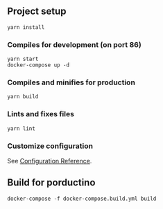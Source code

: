 ## Project setup
```
yarn install
```

### Compiles for development (on port 86)
```
yarn start
docker-compose up -d
```

### Compiles and minifies for production
```
yarn build
```

### Lints and fixes files
```
yarn lint
```

### Customize configuration
See [Configuration Reference](https://cli.vuejs.org/config/).


## Build for porductino
```
docker-compose -f docker-compose.build.yml build
```